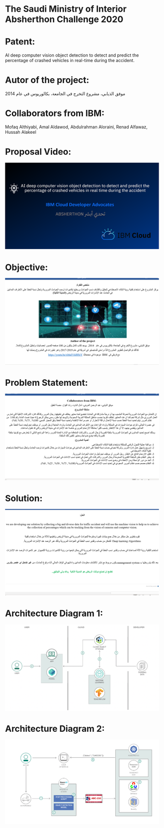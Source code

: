 # The Saudi Ministry of Interior Absherthon Challenge 2020 

# Patent:

AI deep computer vision object detection to detect and predict the percentage of crashed vehicles in real-time during the accident.<br>

# Autor of the project: 

موفق الذيابي، مشروع التخرج في الجامعة، بكالوريوس في عام 2014  

# Collaborators from IBM: 

Mofaq Althiyabi, Amal Aldawod, Abdulrahman Aloraini, Renad Alfawaz, Hussah Alakeel

# Proposal Video:

[![video](ibm1.png)](https://youtu.be/xbhd51kBHsY)

# Objective:

![](Proposal.png)

# Problem Statement: 

![](Problem.png)

# Solution:

![](Solution.png)

# Architecture Diagram 1: 
![](workflow.png)

# Architecture Diagram 2: 
![](architecture-diagram1.png)



